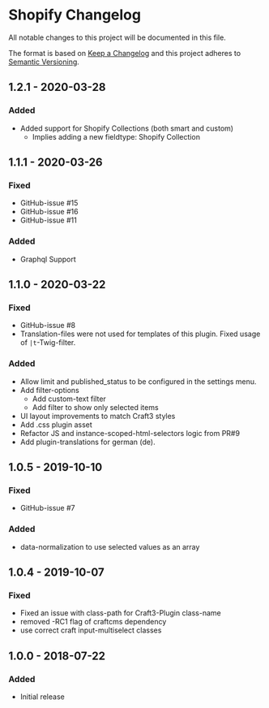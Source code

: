 # Shopify Changelog

All notable changes to this project will be documented in this file.

The format is based on [Keep a Changelog](http://keepachangelog.com/) and this project adheres to [Semantic Versioning](http://semver.org/).

## 1.2.1 - 2020-03-28

### Added

-   Added support for Shopify Collections (both smart and custom)
    - Implies adding a new fieldtype: Shopify Collection

## 1.1.1 - 2020-03-26

### Fixed

-   GitHub-issue #15
-   GitHub-issue #16
-   GitHub-issue #11

### Added

-   Graphql Support

## 1.1.0 - 2020-03-22

### Fixed

-   GitHub-issue #8
-   Translation-files were not used for templates of this plugin. Fixed usage of `|t`-Twig-filter. 

### Added

-   Allow limit and published_status to be configured in the settings menu.
-   Add filter-options
    - Add custom-text filter
    - Add filter to show only selected items
-   UI layout improvements to match Craft3 styles
-   Add .css plugin asset
-   Refactor JS and instance-scoped-html-selectors logic from PR#9
-   Add plugin-translations for german (de).

## 1.0.5 - 2019-10-10

### Fixed

-   GitHub-issue #7

### Added

-   data-normalization to use selected values as an array

## 1.0.4 - 2019-10-07

### Fixed

-   Fixed an issue with class-path for Craft3-Plugin class-name
-   removed -RC1 flag of craftcms dependency
-   use correct craft input-multiselect classes

## 1.0.0 - 2018-07-22

### Added

-   Initial release
